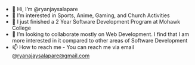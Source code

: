 - 👋 Hi, I’m @ryanjaysalapare
- 👀 I’m interested in Sports, Anime, Gaming, and Church Activities
- 🌱 I just finished a 2 Year Software Development Program at Mohawk College
- 💞️ I’m looking to collaborate mostly on Web Development. I find that I am more interested in it compared to other areas of Software Development
- 📫 How to reach me 
                      - You can reach me via email @ryanajaysalapare@gmail.com

<!---
ryanjaysalapare/ryanjaysalapare is a ✨ special ✨ repository because its `README.md` (this file) appears on your GitHub profile.
You can click the Preview link to take a look at your changes.
--->
